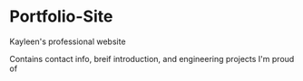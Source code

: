 # Portfolio-Site
Kayleen's professional website 

Contains contact info, breif introduction, and engineering projects I'm proud of
